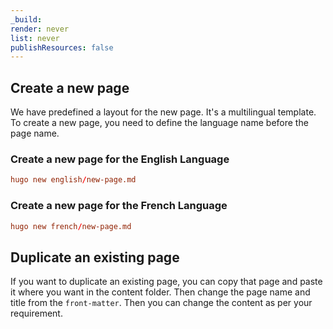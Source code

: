 ```yaml
---
_build:
render: never
list: never
publishResources: false
---
```


## Create a new page
We have predefined a layout for the new page. It's a multilingual template. To create a new page, you need to define the language name before the page name.

### Create a new page for the English Language

```toml
hugo new english/new-page.md
```

### Create a new page for the French Language

```toml
hugo new french/new-page.md
```

## Duplicate an existing page
If you want to duplicate an existing page, you can copy that page and paste it where you want in the content folder. Then change the page name and title from the `front-matter`. Then you can change the content as per your requirement.